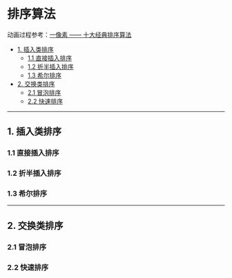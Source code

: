 # 排序算法

动画过程参考：[一像素 —— 十大经典排序算法](https://www.cnblogs.com/onepixel/articles/7674659.html)

* [1. 插入类排序](#1)
  * [1.1 直接插入排序](#1.1)
  * [1.2 折半插入排序](#1.2)
  * [1.3 希尔排序](#1.3)
* [2. 交换类排序](#2)
  * [2.1 冒泡排序](#2.1)
  * [2.2 快速排序](#2.2)

----------------

<h2 id="1">1. 插入类排序</h2>

<h3 id="1.1">1.1 直接插入排序</h3>

<h3 id="1.2">1.2 折半插入排序</h3>

<h3 id="1.3">1.3 希尔排序</h3>

------------
<h2 id="2">2. 交换类排序</h2>

<h3 id="2.1">2.1 冒泡排序</h3>

<h3 id="2.2">2.2 快速排序</h3>
